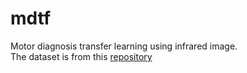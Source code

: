 # mdtf  
Motor diagnosis transfer learning using infrared image.  
The dataset is from this [repository](https://github.com/bclegend/motor-fault-diagnosis)   
